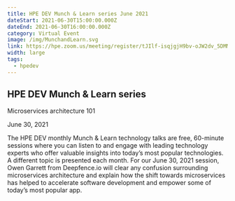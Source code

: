 ```yaml
---
title: HPE DEV Munch & Learn series June 2021
dateStart: 2021-06-30T15:00:00.000Z
dateEnd: 2021-06-30T16:00:00.000Z
category: Virtual Event
image: /img/MunchandLearn.svg
link: https://hpe.zoom.us/meeting/register/tJIlf-isqjgjH9bv-oJW2dv_5DMM6i2FV-WA
width: large
tags:
  - hpedev
---
```

## HPE DEV Munch & Learn series

Microservices architecture 101

June 30, 2021

The HPE DEV monthly Munch & Learn technology talks are free, 60-minute sessions where you can listen to and engage with leading technology experts who offer valuable insights into today’s most popular technologies. A different topic is presented each month. For our June 30, 2021 session, Owen Garrett from Deepfence.io will clear any confusion surrounding microservices architecture and explain how the shift towards microservices has helped to accelerate software development and empower some of today’s most popular app.